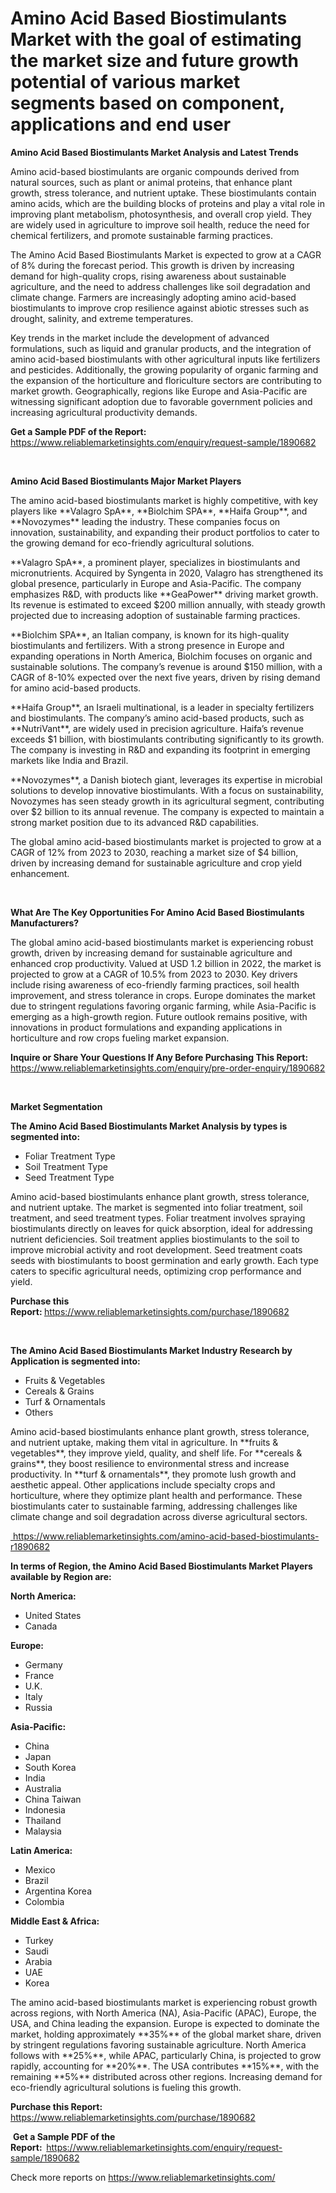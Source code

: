 <p><h1>Amino Acid Based Biostimulants Market with the goal of estimating the market size and future growth potential of various market segments based on component, applications and end user</h1></p><p><strong>Amino Acid Based Biostimulants Market Analysis and Latest Trends</strong></p>
<p><p>Amino acid-based biostimulants are organic compounds derived from natural sources, such as plant or animal proteins, that enhance plant growth, stress tolerance, and nutrient uptake. These biostimulants contain amino acids, which are the building blocks of proteins and play a vital role in improving plant metabolism, photosynthesis, and overall crop yield. They are widely used in agriculture to improve soil health, reduce the need for chemical fertilizers, and promote sustainable farming practices.</p><p>The Amino Acid Based Biostimulants Market is expected to grow at a CAGR of 8% during the forecast period. This growth is driven by increasing demand for high-quality crops, rising awareness about sustainable agriculture, and the need to address challenges like soil degradation and climate change. Farmers are increasingly adopting amino acid-based biostimulants to improve crop resilience against abiotic stresses such as drought, salinity, and extreme temperatures.</p><p>Key trends in the market include the development of advanced formulations, such as liquid and granular products, and the integration of amino acid-based biostimulants with other agricultural inputs like fertilizers and pesticides. Additionally, the growing popularity of organic farming and the expansion of the horticulture and floriculture sectors are contributing to market growth. Geographically, regions like Europe and Asia-Pacific are witnessing significant adoption due to favorable government policies and increasing agricultural productivity demands.</p></p>
<p><strong>Get a Sample PDF of the Report:&nbsp;</strong> <a href="https://www.reliablemarketinsights.com/enquiry/request-sample/1890682?utm_campaign=1894&utm_medium=2&utm_source=Github&utm_content=ia&utm_term=21012025&utm_id=amino-acid-based-biostimulants">https://www.reliablemarketinsights.com/enquiry/request-sample/1890682</a></p>
<p>&nbsp;</p>
<p><strong>Amino Acid Based Biostimulants Major Market Players</strong></p>
<p><p>The amino acid-based biostimulants market is highly competitive, with key players like **Valagro SpA**, **Biolchim SPA**, **Haifa Group**, and **Novozymes** leading the industry. These companies focus on innovation, sustainability, and expanding their product portfolios to cater to the growing demand for eco-friendly agricultural solutions.</p><p>**Valagro SpA**, a prominent player, specializes in biostimulants and micronutrients. Acquired by Syngenta in 2020, Valagro has strengthened its global presence, particularly in Europe and Asia-Pacific. The company emphasizes R&D, with products like **GeaPower** driving market growth. Its revenue is estimated to exceed $200 million annually, with steady growth projected due to increasing adoption of sustainable farming practices.</p><p>**Biolchim SPA**, an Italian company, is known for its high-quality biostimulants and fertilizers. With a strong presence in Europe and expanding operations in North America, Biolchim focuses on organic and sustainable solutions. The company’s revenue is around $150 million, with a CAGR of 8-10% expected over the next five years, driven by rising demand for amino acid-based products.</p><p>**Haifa Group**, an Israeli multinational, is a leader in specialty fertilizers and biostimulants. The company’s amino acid-based products, such as **NutriVant**, are widely used in precision agriculture. Haifa’s revenue exceeds $1 billion, with biostimulants contributing significantly to its growth. The company is investing in R&D and expanding its footprint in emerging markets like India and Brazil.</p><p>**Novozymes**, a Danish biotech giant, leverages its expertise in microbial solutions to develop innovative biostimulants. With a focus on sustainability, Novozymes has seen steady growth in its agricultural segment, contributing over $2 billion to its annual revenue. The company is expected to maintain a strong market position due to its advanced R&D capabilities.</p><p>The global amino acid-based biostimulants market is projected to grow at a CAGR of 12% from 2023 to 2030, reaching a market size of $4 billion, driven by increasing demand for sustainable agriculture and crop yield enhancement.</p></p>
<p>&nbsp;</p>
<p><strong>What Are The Key Opportunities For Amino Acid Based Biostimulants Manufacturers?</strong></p>
<p><p>The global amino acid-based biostimulants market is experiencing robust growth, driven by increasing demand for sustainable agriculture and enhanced crop productivity. Valued at USD 1.2 billion in 2022, the market is projected to grow at a CAGR of 10.5% from 2023 to 2030. Key drivers include rising awareness of eco-friendly farming practices, soil health improvement, and stress tolerance in crops. Europe dominates the market due to stringent regulations favoring organic farming, while Asia-Pacific is emerging as a high-growth region. Future outlook remains positive, with innovations in product formulations and expanding applications in horticulture and row crops fueling market expansion.</p></p>
<p><strong>Inquire or Share Your Questions If Any Before Purchasing This Report:</strong> <a href="https://www.reliablemarketinsights.com/enquiry/pre-order-enquiry/1890682?utm_campaign=1894&utm_medium=2&utm_source=Github&utm_content=ia&utm_term=21012025&utm_id=amino-acid-based-biostimulants">https://www.reliablemarketinsights.com/enquiry/pre-order-enquiry/1890682</a></p>
<p>&nbsp;</p>
<p><strong>Market Segmentation</strong></p>
<p><strong>The Amino Acid Based Biostimulants Market Analysis by types is segmented into:</strong></p>
<p><ul><li>Foliar Treatment Type</li><li>Soil Treatment Type</li><li>Seed Treatment Type</li></ul></p>
<p><p>Amino acid-based biostimulants enhance plant growth, stress tolerance, and nutrient uptake. The market is segmented into foliar treatment, soil treatment, and seed treatment types. Foliar treatment involves spraying biostimulants directly on leaves for quick absorption, ideal for addressing nutrient deficiencies. Soil treatment applies biostimulants to the soil to improve microbial activity and root development. Seed treatment coats seeds with biostimulants to boost germination and early growth. Each type caters to specific agricultural needs, optimizing crop performance and yield.</p></p>
<p><strong>Purchase this Report:&nbsp;</strong><a href="https://www.reliablemarketinsights.com/purchase/1890682?utm_campaign=1894&utm_medium=2&utm_source=Github&utm_content=ia&utm_term=21012025&utm_id=amino-acid-based-biostimulants">https://www.reliablemarketinsights.com/purchase/1890682</a></p>
<p>&nbsp;</p>
<p><strong>The Amino Acid Based Biostimulants Market Industry Research by Application is segmented into:</strong></p>
<p><ul><li>Fruits & Vegetables</li><li>Cereals & Grains</li><li>Turf & Ornamentals</li><li>Others</li></ul></p>
<p><p>Amino acid-based biostimulants enhance plant growth, stress tolerance, and nutrient uptake, making them vital in agriculture. In **fruits & vegetables**, they improve yield, quality, and shelf life. For **cereals & grains**, they boost resilience to environmental stress and increase productivity. In **turf & ornamentals**, they promote lush growth and aesthetic appeal. Other applications include specialty crops and horticulture, where they optimize plant health and performance. These biostimulants cater to sustainable farming, addressing challenges like climate change and soil degradation across diverse agricultural sectors.</p></p>
<p><a href="https://www.reliablemarketinsights.com/amino-acid-based-biostimulants-r1890682?utm_campaign=1894&utm_medium=2&utm_source=Github&utm_content=ia&utm_term=21012025&utm_id=amino-acid-based-biostimulants">&nbsp;https://www.reliablemarketinsights.com/amino-acid-based-biostimulants-r1890682</a></p>
<p><strong>In terms of Region, the Amino Acid Based Biostimulants Market Players available by Region are:</strong></p>
<p>
    <p> <strong> North America: </strong>
        <ul>
            <li>United States</li>
            <li>Canada</li>
        </ul>
        </p> 
    <p> <strong> Europe: </strong>
        <ul>
            <li>Germany</li>
            <li>France</li>
            <li>U.K.</li>
            <li>Italy</li>
            <li>Russia</li>
        </ul>
        </p> 
    <p> <strong> Asia-Pacific: </strong>
        <ul>
            <li>China</li>
            <li>Japan</li>
            <li>South Korea</li>
            <li>India</li>
            <li>Australia</li>
            <li>China Taiwan</li>
            <li>Indonesia</li>
            <li>Thailand</li>
            <li>Malaysia</li>
        </ul>
        </p> 
    <p> <strong> Latin America: </strong>
        <ul>
            <li>Mexico</li>
            <li>Brazil</li>
            <li>Argentina Korea</li>
            <li>Colombia</li>
        </ul>
        </p> 
    <p> <strong> Middle East & Africa: </strong>
        <ul>
            <li>Turkey</li>
            <li>Saudi</li>
            <li>Arabia</li>
            <li>UAE</li>
            <li>Korea</li>
        </ul>
    </p>
    </p>
<p><p>The amino acid-based biostimulants market is experiencing robust growth across regions, with North America (NA), Asia-Pacific (APAC), Europe, the USA, and China leading the expansion. Europe is expected to dominate the market, holding approximately **35%** of the global market share, driven by stringent regulations favoring sustainable agriculture. North America follows with **25%**, while APAC, particularly China, is projected to grow rapidly, accounting for **20%**. The USA contributes **15%**, with the remaining **5%** distributed across other regions. Increasing demand for eco-friendly agricultural solutions is fueling this growth.</p></p>
<p><strong>Purchase this Report: </strong><a href="https://www.reliablemarketinsights.com/purchase/1890682?utm_campaign=1894&utm_medium=2&utm_source=Github&utm_content=ia&utm_term=21012025&utm_id=amino-acid-based-biostimulants">https://www.reliablemarketinsights.com/purchase/1890682</a></p>
<p>&nbsp;<strong>Get a Sample PDF of the Report:&nbsp;&nbsp;</strong><a href="https://www.reliablemarketinsights.com/enquiry/request-sample/1890682?utm_campaign=1894&utm_medium=2&utm_source=Github&utm_content=ia&utm_term=21012025&utm_id=amino-acid-based-biostimulants">https://www.reliablemarketinsights.com/enquiry/request-sample/1890682</a></p>
<p><strong></strong></p>
<p>Check more reports on <a href="https://www.reliablemarketinsights.com/?utm_campaign=1894&utm_medium=2&utm_source=Github&utm_content=ia&utm_term=21012025&utm_id=amino-acid-based-biostimulants">https://www.reliablemarketinsights.com/</a></p>